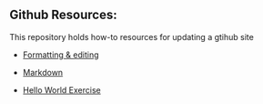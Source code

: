  ## Github Resources:

This repository holds how-to resources for updating a gtihub site

- [Formatting & editing](https://docs.github.com/en/get-started/writing-on-github/getting-started-with-writing-and-formatting-on-github/basic-writing-and-formatting-syntax)

- [Markdown](https://commonmark.org/help/)

- [Hello World Exercise](https://docs.github.com/en/get-started/quickstart/hello-world)
